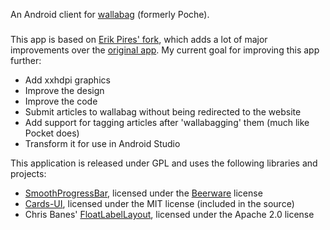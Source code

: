 An Android client for [wallabag](http://wallabag.org) (formerly Poche).
###

This app is based on [Erik Pires' fork][0], which adds a lot of major improvements over the [original app][1]. My current goal for improving this app further:

- Add xxhdpi graphics
- Improve the design
- Improve the code
- Submit articles to wallabag without being redirected to the website
- Add support for tagging articles after 'wallabagging' them (much like Pocket does)
- Transform it for use in Android Studio

This application is released under GPL and uses the following libraries and projects:

- [SmoothProgressBar][2], licensed under the [Beerware][3] license
- [Cards-UI][4], licensed under the MIT license (included in the source)
- Chris Banes' [FloatLabelLayout][5], licensed under the Apache 2.0 license

[0]: https://github.com/erickpires/wallabag-android
[1]: https://github.com/wallabag/android-app
[2]: https://github.com/castorflex/SmoothProgressBar
[3]: http://pt.wikipedia.org/wiki/Beerware
[4]: https://github.com/afollestad/Cards-UI
[5]: https://gist.github.com/chrisbanes/11247418